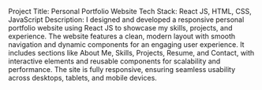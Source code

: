 Project Title: Personal Portfolio Website
Tech Stack: React JS, HTML, CSS, JavaScript
Description:
I designed and developed a responsive personal portfolio website using React JS to showcase my skills, projects, and experience.
The website features a clean, modern layout with smooth navigation and dynamic components for an engaging user experience. 
It includes sections like About Me, Skills, Projects, Resume, and Contact, with interactive elements and reusable components for scalability and performance. 
The site is fully responsive, ensuring seamless usability across desktops, tablets, and mobile devices.
